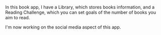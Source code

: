In this book app, I have a Library, which stores books information, and a Reading Challenge, which you can set goals of the number of books you aim to read. 

I'm now working on the social media aspect of this app. 